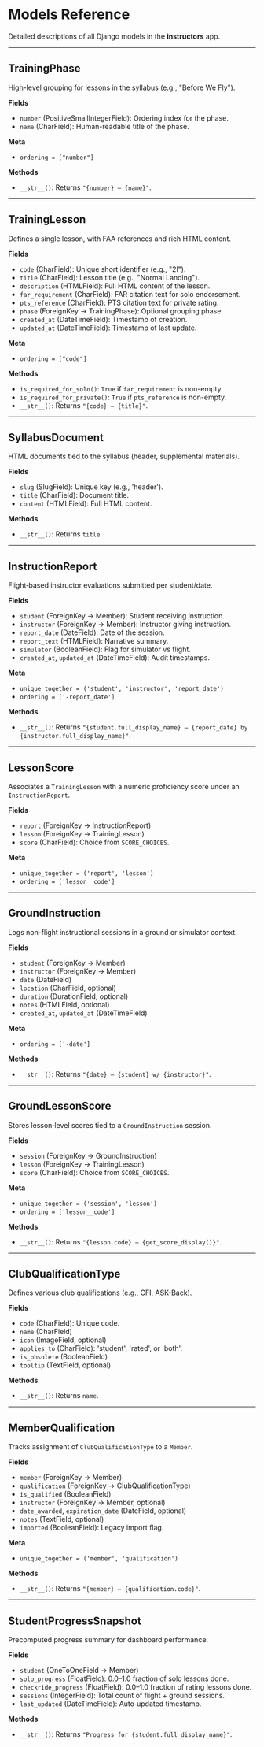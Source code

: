 # Models Reference

Detailed descriptions of all Django models in the **instructors** app.

---

## TrainingPhase

High-level grouping for lessons in the syllabus (e.g., "Before We Fly").

**Fields**

* `number` (PositiveSmallIntegerField): Ordering index for the phase.
* `name` (CharField): Human-readable title of the phase.

**Meta**

* `ordering = ["number"]`

**Methods**

* `__str__()`: Returns `"{number} – {name}"`.

---

## TrainingLesson

Defines a single lesson, with FAA references and rich HTML content.

**Fields**

* `code` (CharField): Unique short identifier (e.g., "2l").
* `title` (CharField): Lesson title (e.g., "Normal Landing").
* `description` (HTMLField): Full HTML content of the lesson.
* `far_requirement` (CharField): FAR citation text for solo endorsement.
* `pts_reference` (CharField): PTS citation text for private rating.
* `phase` (ForeignKey → TrainingPhase): Optional grouping phase.
* `created_at` (DateTimeField): Timestamp of creation.
* `updated_at` (DateTimeField): Timestamp of last update.

**Meta**

* `ordering = ["code"]`

**Methods**

* `is_required_for_solo()`: `True` if `far_requirement` is non-empty.
* `is_required_for_private()`: `True` if `pts_reference` is non-empty.
* `__str__()`: Returns `"{code} – {title}"`.

---

## SyllabusDocument

HTML documents tied to the syllabus (header, supplemental materials).

**Fields**

* `slug` (SlugField): Unique key (e.g., 'header').
* `title` (CharField): Document title.
* `content` (HTMLField): Full HTML content.

**Methods**

* `__str__()`: Returns `title`.

---

## InstructionReport

Flight‐based instructor evaluations submitted per student/date.

**Fields**

* `student` (ForeignKey → Member): Student receiving instruction.
* `instructor` (ForeignKey → Member): Instructor giving instruction.
* `report_date` (DateField): Date of the session.
* `report_text` (HTMLField): Narrative summary.
* `simulator` (BooleanField): Flag for simulator vs flight.
* `created_at`, `updated_at` (DateTimeField): Audit timestamps.

**Meta**

* `unique_together = ('student', 'instructor', 'report_date')`
* `ordering = ['-report_date']`

**Methods**

* `__str__()`: Returns `"{student.full_display_name} – {report_date} by {instructor.full_display_name}"`.

---

## LessonScore

Associates a `TrainingLesson` with a numeric proficiency score under an `InstructionReport`.

**Fields**

* `report` (ForeignKey → InstructionReport)
* `lesson` (ForeignKey → TrainingLesson)
* `score` (CharField): Choice from `SCORE_CHOICES`.

**Meta**

* `unique_together = ('report', 'lesson')`
* `ordering = ['lesson__code']`

---

## GroundInstruction

Logs non-flight instructional sessions in a ground or simulator context.

**Fields**

* `student` (ForeignKey → Member)
* `instructor` (ForeignKey → Member)
* `date` (DateField)
* `location` (CharField, optional)
* `duration` (DurationField, optional)
* `notes` (HTMLField, optional)
* `created_at`, `updated_at` (DateTimeField)

**Meta**

* `ordering = ['-date']`

**Methods**

* `__str__()`: Returns `"{date} – {student} w/ {instructor}"`.

---

## GroundLessonScore

Stores lesson‐level scores tied to a `GroundInstruction` session.

**Fields**

* `session` (ForeignKey → GroundInstruction)
* `lesson` (ForeignKey → TrainingLesson)
* `score` (CharField): Choice from `SCORE_CHOICES`.

**Meta**

* `unique_together = ('session', 'lesson')`
* `ordering = ['lesson__code']`

**Methods**

* `__str__()`: Returns `"{lesson.code} – {get_score_display()}"`.

---

## ClubQualificationType

Defines various club qualifications (e.g., CFI, ASK-Back).

**Fields**

* `code` (CharField): Unique code.
* `name` (CharField)
* `icon` (ImageField, optional)
* `applies_to` (CharField): 'student', 'rated', or 'both'.
* `is_obsolete` (BooleanField)
* `tooltip` (TextField, optional)

**Methods**

* `__str__()`: Returns `name`.

---

## MemberQualification

Tracks assignment of `ClubQualificationType` to a `Member`.

**Fields**

* `member` (ForeignKey → Member)
* `qualification` (ForeignKey → ClubQualificationType)
* `is_qualified` (BooleanField)
* `instructor` (ForeignKey → Member, optional)
* `date_awarded`, `expiration_date` (DateField, optional)
* `notes` (TextField, optional)
* `imported` (BooleanField): Legacy import flag.

**Meta**

* `unique_together = ('member', 'qualification')`

**Methods**

* `__str__()`: Returns `"{member} – {qualification.code}"`.

---

## StudentProgressSnapshot

Precomputed progress summary for dashboard performance.

**Fields**

* `student` (OneToOneField → Member)
* `solo_progress` (FloatField): 0.0–1.0 fraction of solo lessons done.
* `checkride_progress` (FloatField): 0.0–1.0 fraction of rating lessons done.
* `sessions` (IntegerField): Total count of flight + ground sessions.
* `last_updated` (DateTimeField): Auto‑updated timestamp.

**Methods**

* `__str__()`: Returns `"Progress for {student.full_display_name}"`.
